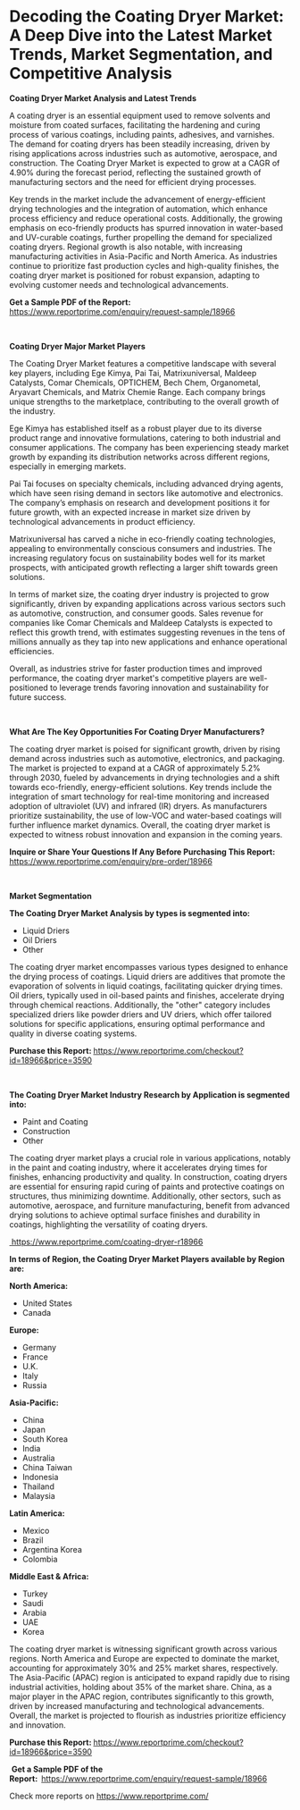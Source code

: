 <p><h1>Decoding the Coating Dryer Market: A Deep Dive into the Latest Market Trends, Market Segmentation, and Competitive Analysis</h1></p><p><strong>Coating Dryer Market Analysis and Latest Trends</strong></p>
<p><p>A coating dryer is an essential equipment used to remove solvents and moisture from coated surfaces, facilitating the hardening and curing process of various coatings, including paints, adhesives, and varnishes. The demand for coating dryers has been steadily increasing, driven by rising applications across industries such as automotive, aerospace, and construction. The Coating Dryer Market is expected to grow at a CAGR of 4.90% during the forecast period, reflecting the sustained growth of manufacturing sectors and the need for efficient drying processes.</p><p>Key trends in the market include the advancement of energy-efficient drying technologies and the integration of automation, which enhance process efficiency and reduce operational costs. Additionally, the growing emphasis on eco-friendly products has spurred innovation in water-based and UV-curable coatings, further propelling the demand for specialized coating dryers. Regional growth is also notable, with increasing manufacturing activities in Asia-Pacific and North America. As industries continue to prioritize fast production cycles and high-quality finishes, the coating dryer market is positioned for robust expansion, adapting to evolving customer needs and technological advancements.</p></p>
<p><strong>Get a Sample PDF of the Report:&nbsp;</strong> <a href="https://www.reportprime.com/enquiry/request-sample/18966?utm_campaign=2383&utm_medium=2&utm_source=Github&utm_content=ia&utm_term=19032025&utm_id=coating-dryer">https://www.reportprime.com/enquiry/request-sample/18966</a></p>
<p>&nbsp;</p>
<p><strong>Coating Dryer Major Market Players</strong></p>
<p><p>The Coating Dryer Market features a competitive landscape with several key players, including Ege Kimya, Pai Tai, Matrixuniversal, Maldeep Catalysts, Comar Chemicals, OPTICHEM, Bech Chem, Organometal, Aryavart Chemicals, and Matrix Chemie Range. Each company brings unique strengths to the marketplace, contributing to the overall growth of the industry.</p><p>Ege Kimya has established itself as a robust player due to its diverse product range and innovative formulations, catering to both industrial and consumer applications. The company has been experiencing steady market growth by expanding its distribution networks across different regions, especially in emerging markets.</p><p>Pai Tai focuses on specialty chemicals, including advanced drying agents, which have seen rising demand in sectors like automotive and electronics. The company’s emphasis on research and development positions it for future growth, with an expected increase in market size driven by technological advancements in product efficiency.</p><p>Matrixuniversal has carved a niche in eco-friendly coating technologies, appealing to environmentally conscious consumers and industries. The increasing regulatory focus on sustainability bodes well for its market prospects, with anticipated growth reflecting a larger shift towards green solutions.</p><p>In terms of market size, the coating dryer industry is projected to grow significantly, driven by expanding applications across various sectors such as automotive, construction, and consumer goods. Sales revenue for companies like Comar Chemicals and Maldeep Catalysts is expected to reflect this growth trend, with estimates suggesting revenues in the tens of millions annually as they tap into new applications and enhance operational efficiencies.</p><p>Overall, as industries strive for faster production times and improved performance, the coating dryer market's competitive players are well-positioned to leverage trends favoring innovation and sustainability for future success.</p></p>
<p>&nbsp;</p>
<p><strong>What Are The Key Opportunities For Coating Dryer Manufacturers?</strong></p>
<p><p>The coating dryer market is poised for significant growth, driven by rising demand across industries such as automotive, electronics, and packaging. The market is projected to expand at a CAGR of approximately 5.2% through 2030, fueled by advancements in drying technologies and a shift towards eco-friendly, energy-efficient solutions. Key trends include the integration of smart technology for real-time monitoring and increased adoption of ultraviolet (UV) and infrared (IR) dryers. As manufacturers prioritize sustainability, the use of low-VOC and water-based coatings will further influence market dynamics. Overall, the coating dryer market is expected to witness robust innovation and expansion in the coming years.</p></p>
<p><strong>Inquire or Share Your Questions If Any Before Purchasing This Report:</strong> <a href="https://www.reportprime.com/enquiry/pre-order/18966?utm_campaign=2383&utm_medium=2&utm_source=Github&utm_content=ia&utm_term=19032025&utm_id=coating-dryer">https://www.reportprime.com/enquiry/pre-order/18966</a></p>
<p>&nbsp;</p>
<p><strong>Market Segmentation</strong></p>
<p><strong>The Coating Dryer Market Analysis by types is segmented into:</strong></p>
<p><ul><li>Liquid Driers</li><li>Oil Driers</li><li>Other</li></ul></p>
<p><p>The coating dryer market encompasses various types designed to enhance the drying process of coatings. Liquid driers are additives that promote the evaporation of solvents in liquid coatings, facilitating quicker drying times. Oil driers, typically used in oil-based paints and finishes, accelerate drying through chemical reactions. Additionally, the "other" category includes specialized driers like powder driers and UV driers, which offer tailored solutions for specific applications, ensuring optimal performance and quality in diverse coating systems.</p></p>
<p><strong>Purchase this Report:&nbsp;</strong><a href="https://www.reportprime.com/checkout?id=18966&price=3590&utm_campaign=2383&utm_medium=2&utm_source=Github&utm_content=ia&utm_term=19032025&utm_id=coating-dryer">https://www.reportprime.com/checkout?id=18966&price=3590</a></p>
<p>&nbsp;</p>
<p><strong>The Coating Dryer Market Industry Research by Application is segmented into:</strong></p>
<p><ul><li>Paint and Coating</li><li>Construction</li><li>Other</li></ul></p>
<p><p>The coating dryer market plays a crucial role in various applications, notably in the paint and coating industry, where it accelerates drying times for finishes, enhancing productivity and quality. In construction, coating dryers are essential for ensuring rapid curing of paints and protective coatings on structures, thus minimizing downtime. Additionally, other sectors, such as automotive, aerospace, and furniture manufacturing, benefit from advanced drying solutions to achieve optimal surface finishes and durability in coatings, highlighting the versatility of coating dryers.</p></p>
<p><a href="https://www.reportprime.com/coating-dryer-r18966?utm_campaign=2383&utm_medium=2&utm_source=Github&utm_content=ia&utm_term=19032025&utm_id=coating-dryer">&nbsp;https://www.reportprime.com/coating-dryer-r18966</a></p>
<p><strong>In terms of Region, the Coating Dryer Market Players available by Region are:</strong></p>
<p>
    <p> <strong> North America: </strong>
        <ul>
            <li>United States</li>
            <li>Canada</li>
        </ul>
        </p> 
    <p> <strong> Europe: </strong>
        <ul>
            <li>Germany</li>
            <li>France</li>
            <li>U.K.</li>
            <li>Italy</li>
            <li>Russia</li>
        </ul>
        </p> 
    <p> <strong> Asia-Pacific: </strong>
        <ul>
            <li>China</li>
            <li>Japan</li>
            <li>South Korea</li>
            <li>India</li>
            <li>Australia</li>
            <li>China Taiwan</li>
            <li>Indonesia</li>
            <li>Thailand</li>
            <li>Malaysia</li>
        </ul>
        </p> 
    <p> <strong> Latin America: </strong>
        <ul>
            <li>Mexico</li>
            <li>Brazil</li>
            <li>Argentina Korea</li>
            <li>Colombia</li>
        </ul>
        </p> 
    <p> <strong> Middle East & Africa: </strong>
        <ul>
            <li>Turkey</li>
            <li>Saudi</li>
            <li>Arabia</li>
            <li>UAE</li>
            <li>Korea</li>
        </ul>
    </p>
    </p>
<p><p>The coating dryer market is witnessing significant growth across various regions. North America and Europe are expected to dominate the market, accounting for approximately 30% and 25% market shares, respectively. The Asia-Pacific (APAC) region is anticipated to expand rapidly due to rising industrial activities, holding about 35% of the market share. China, as a major player in the APAC region, contributes significantly to this growth, driven by increased manufacturing and technological advancements. Overall, the market is projected to flourish as industries prioritize efficiency and innovation.</p></p>
<p><strong>Purchase this Report: </strong><a href="https://www.reportprime.com/checkout?id=18966&price=3590&utm_campaign=2383&utm_medium=2&utm_source=Github&utm_content=ia&utm_term=19032025&utm_id=coating-dryer">https://www.reportprime.com/checkout?id=18966&price=3590</a></p>
<p>&nbsp;<strong>Get a Sample PDF of the Report:&nbsp;&nbsp;</strong><a href="https://www.reportprime.com/enquiry/request-sample/18966?utm_campaign=2383&utm_medium=2&utm_source=Github&utm_content=ia&utm_term=19032025&utm_id=coating-dryer">https://www.reportprime.com/enquiry/request-sample/18966</a></p>
<p><strong></strong></p>
<p>Check more reports on <a href="https://www.reportprime.com/?utm_campaign=2383&utm_medium=2&utm_source=Github&utm_content=ia&utm_term=19032025&utm_id=coating-dryer">https://www.reportprime.com/</a></p>
